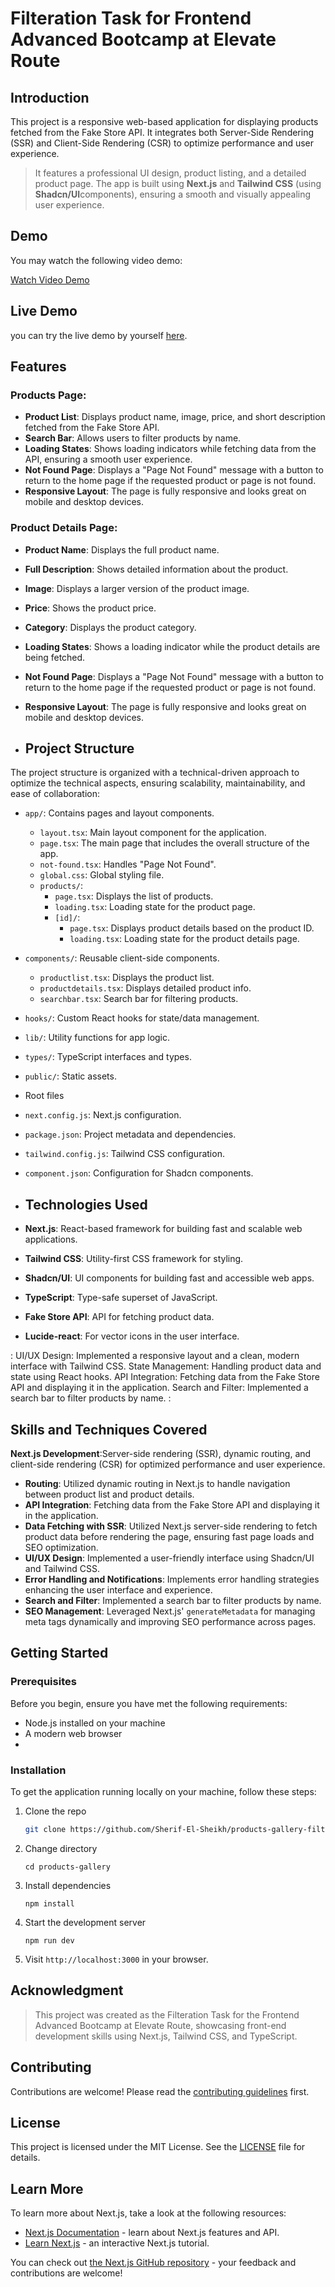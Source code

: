 # Filteration Task for Frontend Advanced Bootcamp at Elevate Route

## Introduction
This project is a responsive web-based application for displaying products fetched from the Fake Store API. It integrates both Server-Side Rendering (SSR) and Client-Side Rendering (CSR) to optimize performance and user experience.
>It features a professional UI design, product listing, and a detailed product page. The app is built using **Next.js** and **Tailwind CSS** (using **Shadcn/UI**components), ensuring a smooth and visually appealing user experience.

## Demo
You may watch the following video demo:

[Watch Video Demo]()


## Live Demo
  you can try the live demo by yourself  [here]().


## Features

### Products Page:
- **Product List**: Displays product name, image, price, and short description fetched from the Fake Store API.
- **Search Bar**: Allows users to filter products by name.
- **Loading States**: Shows loading indicators while fetching data from the API, ensuring a smooth user experience.
- **Not Found Page**: Displays a "Page Not Found" message with a button to return to the home page if the requested product or page is not found.
- **Responsive Layout**: The page is fully responsive and looks great on mobile and desktop devices.

### Product Details Page:
- **Product Name**: Displays the full product name.
- **Full Description**: Shows detailed information about the product.
- **Image**: Displays a larger version of the product image.
- **Price**: Shows the product price.
- **Category**: Displays the product category.
- **Loading States**: Shows a loading indicator while the product details are being fetched.
- **Not Found Page**: Displays a "Page Not Found" message with a button to return to the home page if the requested product or page is not found.
- **Responsive Layout**: The page is fully responsive and looks great on mobile and desktop devices.

- ## Project Structure

The project structure is organized with a technical-driven approach to optimize the technical aspects, ensuring scalability, maintainability, and ease of collaboration:

- `app/`: Contains pages and layout components.
  - `layout.tsx`: Main layout component for the application.
  - `page.tsx`: The main page that includes the overall structure of the app.
  - `not-found.tsx`: Handles "Page Not Found".
  - `global.css`: Global styling file.
  - `products/`:
      - `page.tsx`: Displays the list of products.
      - `loading.tsx`: Loading state for the product page.
      - `[id]/`:
        - `page.tsx`: Displays product details based on the product ID.
        - `loading.tsx`: Loading state for the product details page.
          
- `components/`: Reusable client-side components.
    - `productlist.tsx`: Displays the product list.
    - `productdetails.tsx`: Displays detailed product info.
    - `searchbar.tsx`: Search bar for filtering products.
      
- `hooks/`: Custom React hooks for state/data management.
- `lib/`: Utility functions for app logic.
- `types/`: TypeScript interfaces and types.
- `public/`: Static assets.

- Root files
- `next.config.js`: Next.js configuration.
- `package.json`: Project metadata and dependencies.
- `tailwind.config.js`: Tailwind CSS configuration.
- `component.json`: Configuration for Shadcn components.


- ## Technologies Used
- **Next.js**: React-based framework for building fast and scalable web applications.
- **Tailwind CSS**: Utility-first CSS framework for styling.
- **Shadcn/UI**: UI components for building fast and accessible web apps.
- **TypeScript**: Type-safe superset of JavaScript.
- **Fake Store API**: API for fetching product data.
- **Lucide-react**: For vector icons in the user interface.

: 
UI/UX Design: Implemented a responsive layout and a clean, modern interface with Tailwind CSS.
State Management: Handling product data and state using React hooks.
API Integration: Fetching data from the Fake Store API and displaying it in the application.
Search and Filter: Implemented a search bar to filter products by name.
: 

  ## Skills and Techniques Covered
  
  **Next.js Development**:Server-side rendering (SSR), dynamic routing, and client-side rendering (CSR) for optimized performance and user experience.
- **Routing**: Utilized dynamic routing in Next.js to handle navigation between product list and product details.
- **API Integration**: Fetching data from the Fake Store API and displaying it in the application.
- **Data Fetching with SSR**: Utilized Next.js server-side rendering to fetch product data before rendering the page, ensuring fast page loads and SEO optimization.
- **UI/UX Design**: Implemented a user-friendly interface using Shadcn/UI and Tailwind CSS.
- **Error Handling and Notifications**: Implements error handling strategies enhancing the user interface and experience.
- **Search and Filter**: Implemented a search bar to filter products by name.
- **SEO Management**: Leveraged Next.js' `generateMetadata` for managing meta tags dynamically and improving SEO performance across pages.


## Getting Started

### Prerequisites

Before you begin, ensure you have met the following requirements:

- Node.js installed on your machine
- A modern web browser
- 
### Installation

To get the application running locally on your machine, follow these steps:

1. Clone the repo

   ```sh
   git clone https://github.com/Sherif-El-Sheikh/products-gallery-filteration-task
   ```

2. Change directory

   ```shell
   cd products-gallery
   ```

3. Install dependencies

   ```shell
   npm install
   ```

4. Start the development server

   ```shell
   npm run dev
   ```

5. Visit `http://localhost:3000` in your browser.

## Acknowledgment

> This project was created as the Filteration Task for the Frontend Advanced Bootcamp at Elevate Route, showcasing front-end development skills using Next.js, Tailwind CSS, and TypeScript.

## Contributing

Contributions are welcome! Please read the [contributing guidelines](CONTRIBUTING.md) first.

## License

This project is licensed under the MIT License. See the [LICENSE](LICENSE.md) file for details.

## Learn More

To learn more about Next.js, take a look at the following resources:

- [Next.js Documentation](https://nextjs.org/docs) - learn about Next.js features and API.
- [Learn Next.js](https://nextjs.org/learn) - an interactive Next.js tutorial.

You can check out [the Next.js GitHub repository](https://github.com/vercel/next.js) - your feedback and contributions are welcome!

